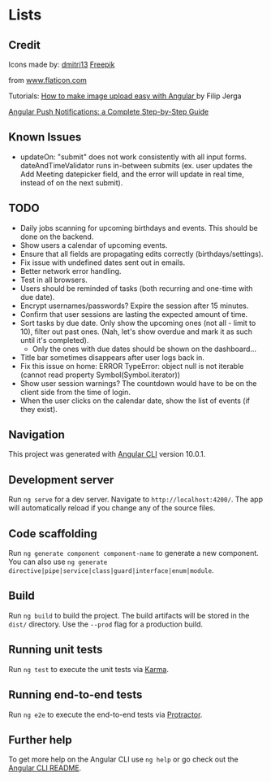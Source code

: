 # Lists

## Credit

Icons made by:
<a href="https://www.flaticon.com/authors/dmitri13" title="dmitri13">dmitri13</a>
<a href="https://www.freepik.com" title="Freepik">Freepik</a>

from <a href="https://www.flaticon.com/" title="Flaticon">www.flaticon.com</a>

Tutorials:
<a href="https://www.freecodecamp.org/news/how-to-make-image-upload-easy-with-angular-1ed14cb2773b/">
How to make image upload easy with Angular
</a> by Filip Jerga

<a href="https://blog.angular-university.io/angular-push-notifications/">
	Angular Push Notifications: a Complete Step-by-Step Guide
</a>

## Known Issues

- updateOn: "submit" does not work consistently with all input forms. dateAndTimeValidator runs in-between submits (ex. user updates the Add Meeting datepicker field, and the error will update in real time, instead of on the next submit).

## TODO

- Daily jobs scanning for upcoming birthdays and events. This should be done on the backend.
- Show users a calendar of upcoming events.
- Ensure that all fields are propagating edits correctly (birthdays/settings).
- Fix issue with undefined dates sent out in emails.
- Better network error handling.
- Test in all browsers.
- Users should be reminded of tasks (both recurring and one-time with due date).
- Encrypt usernames/passwords? Expire the session after 15 minutes.
- Confirm that user sessions are lasting the expected amount of time.
- Sort tasks by due date. Only show the upcoming ones (not all - limit to 10), filter out past ones. (Nah, let's show overdue and mark it as such until it's completed).
  - Only the ones with due dates should be shown on the dashboard...
- Title bar sometimes disappears after user logs back in.
- Fix this issue on home: ERROR TypeError: object null is not iterable (cannot read property Symbol(Symbol.iterator))
- Show user session warnings? The countdown would have to be on the client side from the time of login.
- When the user clicks on the calendar date, show the list of events (if they exist).

## Navigation

This project was generated with [Angular CLI](https://github.com/angular/angular-cli) version 10.0.1.

## Development server

Run `ng serve` for a dev server. Navigate to `http://localhost:4200/`. The app will automatically reload if you change any of the source files.

## Code scaffolding

Run `ng generate component component-name` to generate a new component. You can also use `ng generate directive|pipe|service|class|guard|interface|enum|module`.

## Build

Run `ng build` to build the project. The build artifacts will be stored in the `dist/` directory. Use the `--prod` flag for a production build.

## Running unit tests

Run `ng test` to execute the unit tests via [Karma](https://karma-runner.github.io).

## Running end-to-end tests

Run `ng e2e` to execute the end-to-end tests via [Protractor](http://www.protractortest.org/).

## Further help

To get more help on the Angular CLI use `ng help` or go check out the [Angular CLI README](https://github.com/angular/angular-cli/blob/master/README.md).
